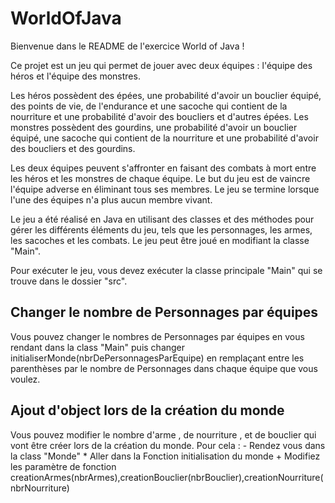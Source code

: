 # WorldOfJava

Bienvenue dans le README de l'exercice World of Java !

Ce projet est un jeu qui permet de jouer avec deux équipes : l'équipe des héros et l'équipe des monstres. 

Les héros possèdent des épées, une probabilité d'avoir un bouclier équipé, des points de vie, de l'endurance et une sacoche qui contient de la nourriture et une probabilité d'avoir des boucliers et d'autres épées.
Les monstres possèdent des gourdins, une probabilité d'avoir un bouclier équipé, une sacoche qui contient de la nourriture et une probabilité d'avoir des boucliers et des gourdins.

Les deux équipes peuvent s'affronter en faisant des combats à mort entre les héros et les monstres de chaque équipe. 
Le but du jeu est de vaincre l'équipe adverse en éliminant tous ses membres. 
Le jeu se termine lorsque l'une des équipes n'a plus aucun membre vivant.

Le jeu a été réalisé en Java en utilisant des classes et des méthodes pour gérer les différents éléments du jeu, tels que les personnages, les armes, les sacoches et les combats. 
Le jeu peut être joué en modifiant la classe "Main".

Pour exécuter le jeu, vous devez exécuter la classe principale "Main" qui se trouve dans le dossier "src".

## Changer le nombre de Personnages par équipes

Vous pouvez changer le nombres de Personnages par équipes en vous rendant dans la class "Main" puis changer initialiserMonde(nbrDePersonnagesParEquipe) en remplaçant entre les parenthèses par le nombre de Personnages dans chaque équipe que vous voulez.

## Ajout d'object lors de la création du monde

Vous pouvez modifier le nombre d'arme , de nourriture , et de bouclier qui vont être créer lors de la création du monde. 
Pour cela : 
            - Rendez vous dans la class "Monde"
            * Aller dans la Fonction initialisation du monde 
            + Modifiez les paramètre de fonction creationArmes(nbrArmes),creationBouclier(nbrBouclier),creationNourriture(nbrNourriture)
            
        
